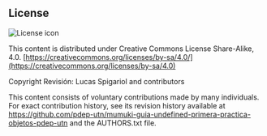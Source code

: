 ## License
![License icon](https://licensebuttons.net/l/by-sa/3.0/88x31.png)

This content is distributed under Creative Commons License Share-Alike, 4.0. [https://creativecommons.org/licenses/by-sa/4.0/](https://creativecommons.org/licenses/by-sa/4.0)

Copyright Revisión: Lucas Spigariol and contributors

This content consists of voluntary contributions made by many
individuals. For exact contribution history, see its revision history
available at https://github.com/pdep-utn/mumuki-guia-undefined-primera-practica-objetos-pdep-utn and the AUTHORS.txt file.

